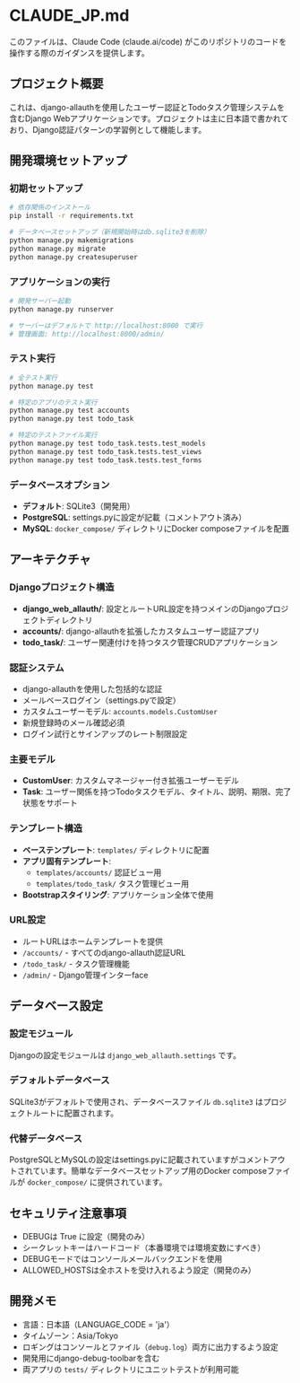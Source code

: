 # CLAUDE_JP.md

このファイルは、Claude Code (claude.ai/code) がこのリポジトリのコードを操作する際のガイダンスを提供します。

## プロジェクト概要

これは、django-allauthを使用したユーザー認証とTodoタスク管理システムを含むDjango Webアプリケーションです。プロジェクトは主に日本語で書かれており、Django認証パターンの学習例として機能します。

## 開発環境セットアップ

### 初期セットアップ
```bash
# 依存関係のインストール
pip install -r requirements.txt

# データベースセットアップ（新規開始時はdb.sqlite3を削除）
python manage.py makemigrations
python manage.py migrate
python manage.py createsuperuser
```

### アプリケーションの実行
```bash
# 開発サーバー起動
python manage.py runserver

# サーバーはデフォルトで http://localhost:8000 で実行
# 管理画面: http://localhost:8000/admin/
```

### テスト実行
```bash
# 全テスト実行
python manage.py test

# 特定のアプリのテスト実行
python manage.py test accounts
python manage.py test todo_task

# 特定のテストファイル実行
python manage.py test todo_task.tests.test_models
python manage.py test todo_task.tests.test_views
python manage.py test todo_task.tests.test_forms
```

### データベースオプション
- **デフォルト**: SQLite3（開発用）
- **PostgreSQL**: settings.pyに設定が記載（コメントアウト済み）
- **MySQL**: `docker_compose/` ディレクトリにDocker composeファイルを配置

## アーキテクチャ

### Djangoプロジェクト構造
- **django_web_allauth/**: 設定とルートURL設定を持つメインのDjangoプロジェクトディレクトリ
- **accounts/**: django-allauthを拡張したカスタムユーザー認証アプリ
- **todo_task/**: ユーザー関連付けを持つタスク管理CRUDアプリケーション

### 認証システム
- django-allauthを使用した包括的な認証
- メールベースログイン（settings.pyで設定）
- カスタムユーザーモデル: `accounts.models.CustomUser`
- 新規登録時のメール確認必須
- ログイン試行とサインアップのレート制限設定

### 主要モデル
- **CustomUser**: カスタムマネージャー付き拡張ユーザーモデル
- **Task**: ユーザー関係を持つTodoタスクモデル、タイトル、説明、期限、完了状態をサポート

### テンプレート構造
- **ベーステンプレート**: `templates/` ディレクトリに配置
- **アプリ固有テンプレート**:
  - `templates/accounts/` 認証ビュー用
  - `templates/todo_task/` タスク管理ビュー用
- **Bootstrapスタイリング**: アプリケーション全体で使用

### URL設定
- ルートURLはホームテンプレートを提供
- `/accounts/` - すべてのdjango-allauth認証URL
- `/todo_task/` - タスク管理機能
- `/admin/` - Django管理インターface

## データベース設定

### 設定モジュール
Djangoの設定モジュールは `django_web_allauth.settings` です。

### デフォルトデータベース
SQLite3がデフォルトで使用され、データベースファイル `db.sqlite3` はプロジェクトルートに配置されます。

### 代替データベース
PostgreSQLとMySQLの設定はsettings.pyに記載されていますがコメントアウトされています。簡単なデータベースセットアップ用のDocker composeファイルが `docker_compose/` に提供されています。

## セキュリティ注意事項
- DEBUGは True に設定（開発のみ）
- シークレットキーはハードコード（本番環境では環境変数にすべき）
- DEBUGモードではコンソールメールバックエンドを使用
- ALLOWED_HOSTSは全ホストを受け入れるよう設定（開発のみ）

## 開発メモ
- 言語：日本語（LANGUAGE_CODE = 'ja'）
- タイムゾーン：Asia/Tokyo
- ロギングはコンソールとファイル（`debug.log`）両方に出力するよう設定
- 開発用にdjango-debug-toolbarを含む
- 両アプリの `tests/` ディレクトリにユニットテストが利用可能